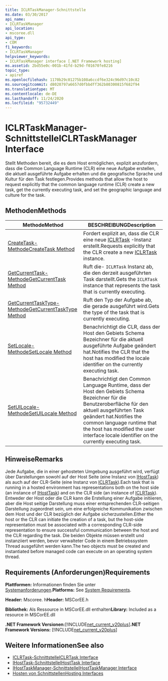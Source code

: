 ```yaml
---
title: ICLRTaskManager-Schnittstelle
ms.date: 03/30/2017
api_name:
- ICLRTaskManager
api_location:
- mscoree.dll
api_type:
- COM
f1_keywords:
- ICLRTaskManager
helpviewer_keywords:
- ICLRTaskManager interface [.NET Framework hosting]
ms.assetid: 2bd55e0c-001b-41fd-b29d-f01670fe8216
topic_type:
- apiref
ms.openlocfilehash: 1170b29c01275b108a6ccdf6e324c96d97c10c82
ms.sourcegitcommit: d8020797a6657d0fbbdff362b80300815f682f94
ms.translationtype: MT
ms.contentlocale: de-DE
ms.lasthandoff: 11/24/2020
ms.locfileid: "95732449"
---
```

# <a name="iclrtaskmanager-interface"></a><span data-ttu-id="093af-102">ICLRTaskManager-Schnittstelle</span><span class="sxs-lookup"><span data-stu-id="093af-102">ICLRTaskManager Interface</span></span>

<span data-ttu-id="093af-103">Stellt Methoden bereit, die es dem Host ermöglichen, explizit anzufordern, dass die Common Language Runtime (CLR) eine neue Aufgabe erstellen, die aktuell ausgeführte Aufgabe erhalten und die geografische Sprache und Kultur für den Task festlegen.</span><span class="sxs-lookup"><span data-stu-id="093af-103">Provides methods that allow the host to request explicitly that the common language runtime (CLR) create a new task, get the currently executing task, and set the geographic language and culture for the task.</span></span>  
  
## <a name="methods"></a><span data-ttu-id="093af-104">Methoden</span><span class="sxs-lookup"><span data-stu-id="093af-104">Methods</span></span>  
  
|<span data-ttu-id="093af-105">Methode</span><span class="sxs-lookup"><span data-stu-id="093af-105">Method</span></span>|<span data-ttu-id="093af-106">BESCHREIBUNG</span><span class="sxs-lookup"><span data-stu-id="093af-106">Description</span></span>|  
|------------|-----------------|  
|[<span data-ttu-id="093af-107">CreateTask-Methode</span><span class="sxs-lookup"><span data-stu-id="093af-107">CreateTask Method</span></span>](iclrtaskmanager-createtask-method.md)|<span data-ttu-id="093af-108">Fordert explizit an, dass die CLR eine neue [ICLRTask](iclrtask-interface.md) -Instanz erstellt.</span><span class="sxs-lookup"><span data-stu-id="093af-108">Requests explicitly that the CLR create a new [ICLRTask](iclrtask-interface.md) instance.</span></span>|  
|[<span data-ttu-id="093af-109">GetCurrentTask-Methode</span><span class="sxs-lookup"><span data-stu-id="093af-109">GetCurrentTask Method</span></span>](iclrtaskmanager-getcurrenttask-method.md)|<span data-ttu-id="093af-110">Ruft die- `ICLRTask` Instanz ab, die den derzeit ausgeführten Task darstellt.</span><span class="sxs-lookup"><span data-stu-id="093af-110">Gets the `ICLRTask` instance that represents the task that is currently executing.</span></span>|  
|[<span data-ttu-id="093af-111">GetCurrentTaskType-Methode</span><span class="sxs-lookup"><span data-stu-id="093af-111">GetCurrentTaskType Method</span></span>](iclrtaskmanager-getcurrenttasktype-method.md)|<span data-ttu-id="093af-112">Ruft den Typ der Aufgabe ab, die gerade ausgeführt wird.</span><span class="sxs-lookup"><span data-stu-id="093af-112">Gets the type of the task that is currently executing.</span></span>|  
|[<span data-ttu-id="093af-113">SetLocale-Methode</span><span class="sxs-lookup"><span data-stu-id="093af-113">SetLocale Method</span></span>](iclrtaskmanager-setlocale-method.md)|<span data-ttu-id="093af-114">Benachrichtigt die CLR, dass der Host den Gebiets Schema Bezeichner für die aktuell ausgeführte Aufgabe geändert hat.</span><span class="sxs-lookup"><span data-stu-id="093af-114">Notifies the CLR that the host has modified the locale identifier on the currently executing task.</span></span>|  
|[<span data-ttu-id="093af-115">SetUILocale-Methode</span><span class="sxs-lookup"><span data-stu-id="093af-115">SetUILocale Method</span></span>](iclrtaskmanager-setuilocale-method.md)|<span data-ttu-id="093af-116">Benachrichtigt den Common Language Runtime, dass der Host den Gebiets Schema Bezeichner für die Benutzeroberfläche für den aktuell ausgeführten Task geändert hat.</span><span class="sxs-lookup"><span data-stu-id="093af-116">Notifies the common language runtime that the host has modified the user interface locale identifier on the currently executing task.</span></span>|  
  
## <a name="remarks"></a><span data-ttu-id="093af-117">Hinweise</span><span class="sxs-lookup"><span data-stu-id="093af-117">Remarks</span></span>  

 <span data-ttu-id="093af-118">Jede Aufgabe, die in einer gehosteten Umgebung ausgeführt wird, verfügt über Darstellungen sowohl auf der Host Seite (eine Instanz von [IHostTask](ihosttask-interface.md)) als auch auf der CLR-Seite (eine Instanz von [ICLRTask](iclrtask-interface.md)).</span><span class="sxs-lookup"><span data-stu-id="093af-118">Each task that is running in a hosted environment has representations both on the host side (an instance of [IHostTask](ihosttask-interface.md)) and on the CLR side (an instance of [ICLRTask](iclrtask-interface.md)).</span></span> <span data-ttu-id="093af-119">Entweder der Host oder die CLR kann die Erstellung einer Aufgabe initiieren, aber die Host seitige Darstellung muss einer entsprechenden CLR-seitigen Darstellung zugeordnet sein, um eine erfolgreiche Kommunikation zwischen dem Host und der CLR bezüglich der Aufgabe sicherzustellen.</span><span class="sxs-lookup"><span data-stu-id="093af-119">Either the host or the CLR can initiate the creation of a task, but the host-side representation must be associated with a corresponding CLR-side representation to ensure successful communication between the host and the CLR regarding the task.</span></span> <span data-ttu-id="093af-120">Die beiden Objekte müssen erstellt und instanziiert werden, bevor verwalteter Code in einem Betriebssystem Thread ausgeführt werden kann.</span><span class="sxs-lookup"><span data-stu-id="093af-120">The two objects must be created and instantiated before managed code can execute on an operating system thread.</span></span>  
  
## <a name="requirements"></a><span data-ttu-id="093af-121">Requirements (Anforderungen)</span><span class="sxs-lookup"><span data-stu-id="093af-121">Requirements</span></span>  

 <span data-ttu-id="093af-122">**Plattformen:** Informationen finden Sie unter [Systemanforderungen](../../get-started/system-requirements.md).</span><span class="sxs-lookup"><span data-stu-id="093af-122">**Platforms:** See [System Requirements](../../get-started/system-requirements.md).</span></span>  
  
 <span data-ttu-id="093af-123">**Header:** Mscoree. h</span><span class="sxs-lookup"><span data-stu-id="093af-123">**Header:** MSCorEE.h</span></span>  
  
 <span data-ttu-id="093af-124">**Bibliothek:** Als Ressource in MSCorEE.dll enthalten</span><span class="sxs-lookup"><span data-stu-id="093af-124">**Library:** Included as a resource in MSCorEE.dll</span></span>  
  
 <span data-ttu-id="093af-125">**.NET Framework Versionen:**[!INCLUDE[net_current_v20plus](../../../../includes/net-current-v20plus-md.md)]</span><span class="sxs-lookup"><span data-stu-id="093af-125">**.NET Framework Versions:** [!INCLUDE[net_current_v20plus](../../../../includes/net-current-v20plus-md.md)]</span></span>  
  
## <a name="see-also"></a><span data-ttu-id="093af-126">Weitere Informationen</span><span class="sxs-lookup"><span data-stu-id="093af-126">See also</span></span>

- [<span data-ttu-id="093af-127">ICLRTask-Schnittstelle</span><span class="sxs-lookup"><span data-stu-id="093af-127">ICLRTask Interface</span></span>](iclrtask-interface.md)
- [<span data-ttu-id="093af-128">IHostTask-Schnittstelle</span><span class="sxs-lookup"><span data-stu-id="093af-128">IHostTask Interface</span></span>](ihosttask-interface.md)
- [<span data-ttu-id="093af-129">IHostTaskManager-Schnittstelle</span><span class="sxs-lookup"><span data-stu-id="093af-129">IHostTaskManager Interface</span></span>](ihosttaskmanager-interface.md)
- [<span data-ttu-id="093af-130">Hosten von Schnittstellen</span><span class="sxs-lookup"><span data-stu-id="093af-130">Hosting Interfaces</span></span>](hosting-interfaces.md)
